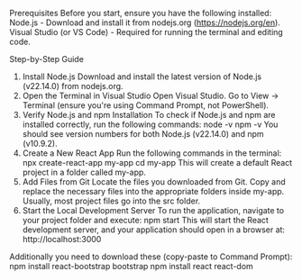 Prerequisites
Before you start, ensure you have the following installed:
	Node.js - Download and install it from nodejs.org (https://nodejs.org/en).
	Visual Studio (or VS Code) - Required for running the terminal and editing code.

Step-by-Step Guide
1. Install Node.js
	Download and install the latest version of Node.js (v22.14.0) from nodejs.org.
2. Open the Terminal in Visual Studio
	Open Visual Studio.
	Go to View → Terminal (ensure you're using Command Prompt, not PowerShell).
3. Verify Node.js and npm Installation
	To check if Node.js and npm are installed correctly, run the following commands:
node -v
npm -v
	You should see version numbers for both Node.js (v22.14.0) and npm (v10.9.2).
4. Create a New React App
	Run the following commands in the terminal:
npx create-react-app my-app
cd my-app
	This will create a default React project in a folder called my-app.
5. Add Files from Git
	Locate the files you downloaded from Git.
	Copy and replace the necessary files into the appropriate folders inside my-app.
	Usually, most project files go into the src folder.
6. Start the Local Development Server
	To run the application, navigate to your project folder and execute:
npm start
	This will start the React development server, and your application should open in a browser at:
http://localhost:3000

Additionally you need to download these (copy-paste to Command Prompt):
npm install react-bootstrap bootstrap
npm install react react-dom
